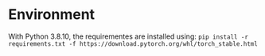 # Environment
With Python 3.8.10, the requirementes are installed using:
``pip install -r requirements.txt -f https://download.pytorch.org/whl/torch_stable.html``
